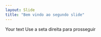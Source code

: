 ```yaml
---
layout: Slide
title: "Bem vindo ao segundo slide"
---
```

Your text
Use a seta direita para prosseguir

